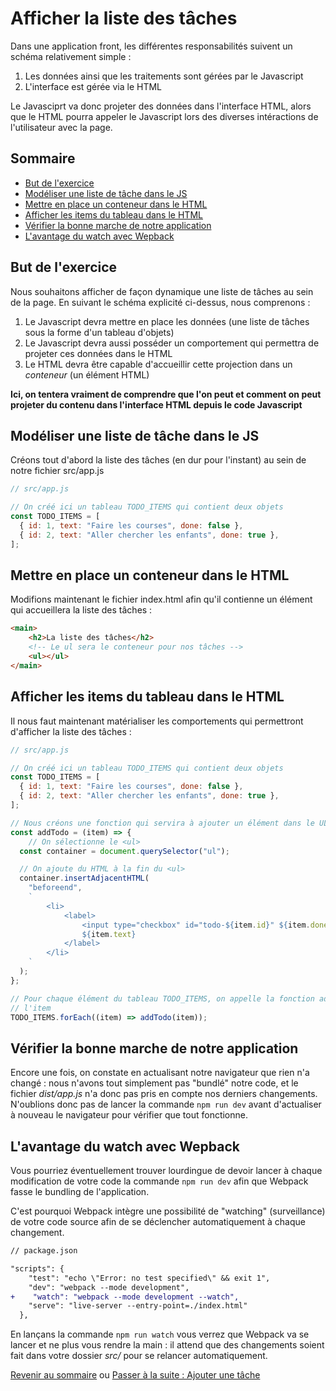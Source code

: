 # Afficher la liste des tâches

Dans une application front, les différentes responsabilités suivent un schéma relativement simple : 
1. Les données ainsi que les traitements sont gérées par le Javascript
2. L'interface est gérée via le HTML

Le Javasciprt va donc projeter des données dans l'interface HTML, alors que le HTML pourra appeler le Javascript lors des diverses intéractions de l'utilisateur avec la page.

## Sommaire
  * [But de l'exercice](#but-de-l-exercice)
  * [Modéliser une liste de tâche dans le JS](#modéliser-une-liste-de-tâche-dans-le-js)
  * [Mettre en place un conteneur dans le HTML](#mettre-en-place-un-conteneur-dans-le-html)
  * [Afficher les items du tableau dans le HTML](#afficher-les-items-du-tableau-dans-le-html)
  * [Vérifier la bonne marche de notre application](#vérifier-la-bonne-marche-de-notre-application)
  * [L'avantage du watch avec Wepback](#l-avantage-du-watch-avec-wepback)

## But de l'exercice 
Nous souhaitons afficher de façon dynamique une liste de tâches au sein de la page. En suivant le schéma explicité ci-dessus, nous comprenons :

1. Le Javascript devra mettre en place les données (une liste de tâches sous la forme d'un tableau d'objets)
2. Le Javascript devra aussi posséder un comportement qui permettra de projeter ces données dans le HTML
3. Le HTML devra être capable d'accueillir cette projection dans un *conteneur* (un élément HTML)

**Ici, on tentera vraiment de comprendre que l'on peut et comment on peut projeter du contenu dans l'interface HTML depuis le code Javascript**

## Modéliser une liste de tâche dans le JS

Créons tout d'abord la liste des tâches (en dur pour l'instant) au sein de notre fichier src/app.js

```js
// src/app.js

// On créé ici un tableau TODO_ITEMS qui contient deux objets 
const TODO_ITEMS = [
  { id: 1, text: "Faire les courses", done: false },
  { id: 2, text: "Aller chercher les enfants", done: true },
];
```

## Mettre en place un conteneur dans le HTML

Modifions maintenant le fichier index.html afin qu'il contienne un élément qui accueillera la liste des tâches :

```html
<main>
    <h2>La liste des tâches</h2>
    <!-- Le ul sera le conteneur pour nos tâches -->
    <ul></ul>
</main>
```

## Afficher les items du tableau dans le HTML

Il nous faut maintenant matérialiser les comportements qui permettront d'afficher la liste des tâches :


```js
// src/app.js

// On créé ici un tableau TODO_ITEMS qui contient deux objets 
const TODO_ITEMS = [
  { id: 1, text: "Faire les courses", done: false },
  { id: 2, text: "Aller chercher les enfants", done: true },
];

// Nous créons une fonction qui servira à ajouter un élément dans le UL à partir d'un objet tâche
const addTodo = (item) => {
    // On sélectionne le <ul>
  const container = document.querySelector("ul");

  // On ajoute du HTML à la fin du <ul>
  container.insertAdjacentHTML(
    "beforeend",
    `
        <li>
            <label>
                <input type="checkbox" id="todo-${item.id}" ${item.done ? "checked" : ""} /> 
                ${item.text}
            </label>
        </li>
    `
  );
};

// Pour chaque élément du tableau TODO_ITEMS, on appelle la fonction addTodo en fournissant
// l'item
TODO_ITEMS.forEach((item) => addTodo(item));
```

## Vérifier la bonne marche de notre application
Encore une fois, on constate en actualisant notre navigateur que rien n'a changé : nous n'avons tout simplement pas "bundlé" notre code, et le fichier *dist/app.js* n'a donc pas pris en compte nos derniers changements. N'oublions donc pas de lancer la commande `npm run dev` avant d'actualiser à nouveau le navigateur pour vérifier que tout fonctionne.

## L'avantage du watch avec Wepback

Vous pourriez éventuellement trouver lourdingue de devoir lancer à chaque modification de votre code la commande `npm run dev` afin que Webpack fasse le bundling de l'application. 

C'est pourquoi Webpack intègre une possibilité de "watching" (surveillance) de votre code source afin de se déclencher automatiquement à chaque changement.

```diff
// package.json

"scripts": {
    "test": "echo \"Error: no test specified\" && exit 1",
    "dev": "webpack --mode development",
+    "watch": "webpack --mode development --watch",
    "serve": "live-server --entry-point=./index.html"
  },
```

En lançans la commande `npm run watch` vous verrez que Webpack va se lancer et ne plus vous rendre la main : il attend que des changements soient fait dans votre dossier *src/* pour se relancer automatiquement.

[Revenir au sommaire](../README.md) ou [Passer à la suite : Ajouter une tâche](add-item.md)
